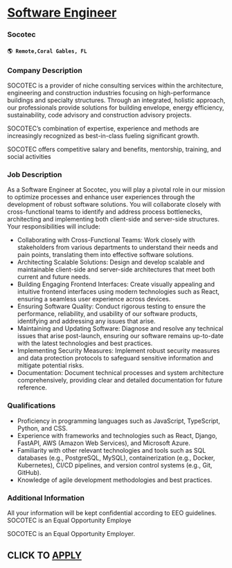 # [Software Engineer](https://www.remotewlb.com/apply/software-engineer-106944)  
### Socotec  
#### `🌎 Remote,Coral Gables, FL`  

### **Company Description**

SOCOTEC is a provider of niche consulting services within the architecture, engineering and construction industries focusing on high-performance buildings and specialty structures. Through an integrated, holistic approach, our professionals provide solutions for building envelope, energy efficiency, sustainability, code advisory and construction advisory projects.

SOCOTEC’s combination of expertise, experience and methods are increasingly recognized as best-in-class fueling significant growth.

SOCOTEC offers competitive salary and benefits, mentorship, training, and social activities

###  **Job Description**

As a Software Engineer at Socotec, you will play a pivotal role in our mission to optimize processes and enhance user experiences through the development of robust software solutions. You will collaborate closely with cross-functional teams to identify and address process bottlenecks, architecting and implementing both client-side and server-side structures. Your responsibilities will include:

  * Collaborating with Cross-Functional Teams: Work closely with stakeholders from various departments to understand their needs and pain points, translating them into effective software solutions.
  * Architecting Scalable Solutions: Design and develop scalable and maintainable client-side and server-side architectures that meet both current and future needs.
  * Building Engaging Frontend Interfaces: Create visually appealing and intuitive frontend interfaces using modern technologies such as React, ensuring a seamless user experience across devices.
  * Ensuring Software Quality: Conduct rigorous testing to ensure the performance, reliability, and usability of our software products, identifying and addressing any issues that arise.
  * Maintaining and Updating Software: Diagnose and resolve any technical issues that arise post-launch, ensuring our software remains up-to-date with the latest technologies and best practices.
  * Implementing Security Measures: Implement robust security measures and data protection protocols to safeguard sensitive information and mitigate potential risks.
  * Documentation: Document technical processes and system architecture comprehensively, providing clear and detailed documentation for future reference.

###  **Qualifications**

  * Proficiency in programming languages such as JavaScript, TypeScript, Python, and CSS.
  * Experience with frameworks and technologies such as React, Django, FastAPI, AWS (Amazon Web Services), and Microsoft Azure.
  * Familiarity with other relevant technologies and tools such as SQL databases (e.g., PostgreSQL, MySQL), containerization (e.g., Docker, Kubernetes), CI/CD pipelines, and version control systems (e.g., Git, GitHub).
  * Knowledge of agile development methodologies and best practices.

###  **Additional Information**

All your information will be kept confidential according to EEO guidelines.  
SOCOTEC is an Equal Opportunity Employe

SOCOTEC is an Equal Opportunity Employer.

  
## CLICK TO [APPLY](https://www.remotewlb.com/apply/software-engineer-106944)

